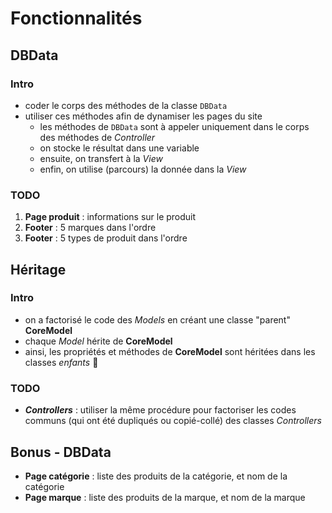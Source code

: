 # Fonctionnalités

## DBData

### Intro

- coder le corps des méthodes de la classe `DBData`
- utiliser ces méthodes afin de dynamiser les pages du site
    - les méthodes de `DBData` sont à appeler uniquement dans le corps des méthodes de _Controller_
    - on stocke le résultat dans une variable
    - ensuite, on transfert à la _View_
    - enfin, on utilise (parcours) la donnée dans la _View_

### TODO

1. **Page produit** : informations sur le produit
2. **Footer** : 5 marques dans l'ordre
3. **Footer** : 5 types de produit dans l'ordre

## Héritage

### Intro

- on a factorisé le code des _Models_ en créant une classe "parent" **CoreModel**
- chaque _Model_ hérite de **CoreModel**
- ainsi, les propriétés et méthodes de **CoreModel** sont héritées dans les classes _enfants_ :tada:

### TODO

- _**Controllers**_ : utiliser la même procédure pour factoriser les codes communs (qui ont été dupliqués ou copié-collé) des classes _Controllers_

## Bonus - DBData

- **Page catégorie** : liste des produits de la catégorie, et nom de la catégorie
- **Page marque** : liste des produits de la marque, et nom de la marque